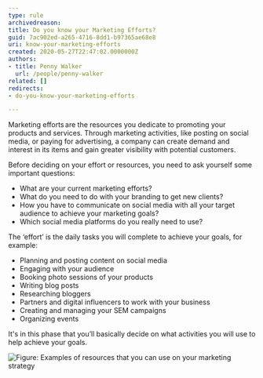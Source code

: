 ```yaml
---
type: rule
archivedreason: 
title: Do you know your Marketing Efforts?
guid: 7ac902ed-a265-4716-8dd1-b97365ae68e8
uri: know-your-marketing-efforts
created: 2020-05-27T22:47:02.0000000Z
authors:
- title: Penny Walker
  url: /people/penny-walker
related: []
redirects:
- do-you-know-your-marketing-efforts

---
```


Marketing efforts are the resources you dedicate to promoting your products and services. Through marketing activities, like posting on social media, or paying for advertising, a company can create demand and interest in its items and gain greater visibility with potential customers.

<!--endintro-->

Before deciding on your effort or resources, you need to ask yourself some important questions:



* What are your current marketing efforts?
* What do you need to do with your branding to get new clients?
* How you have to communicate on social media with all your target audience to achieve your marketing goals?
* Which social media platforms do you really need to use?


The ‘effort’ is the daily tasks you will complete to achieve your goals, for example:

* Planning and posting content on social media
* Engaging with your audience
* Booking photo sessions of your products
* Writing blog posts
* Researching bloggers
* Partners and digital influencers to work with your business
* Creating and managing your SEM campaigns
* Organizing events


It's in this phase that you’ll basically decide on what activities you will use to help achieve your goals.

![Figure: Examples of resources that you can use on your marketing strategy](marketing-stragtegy-resources.png)
